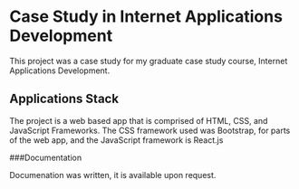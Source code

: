 # Case Study in Internet Applications Development

This project was a case study for my graduate case study course, Internet Applications Development.

## Applications Stack

The project is a web based app that is comprised of HTML, CSS, and JavaScript Frameworks. The CSS framework used was Bootstrap, for parts of the web app, and the JavaScript framework is React.js

###Documentation

Documenation was written, it is available upon request.
